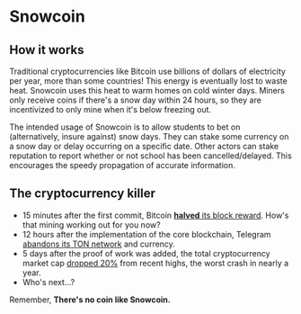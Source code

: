 # Snowcoin
## How it works
Traditional cryptocurrencies like Bitcoin use billions of dollars of electricity
per year, more than some countries! This energy is eventually lost to waste heat.
Snowcoin uses this heat to warm homes on cold winter days. Miners only receive
coins if there's a snow day within 24 hours, so they are incentivized to only
mine when it's below freezing out.

The intended usage of Snowcoin is to allow students to bet on (alternatively,
insure against) snow days. They can stake some currency on a snow day or delay
occurring on a specific date. Other actors can stake reputation to report
whether or not school has been cancelled/delayed. This encourages the speedy
propagation of accurate information.

## The cryptocurrency killer
* 15 minutes after the first commit, Bitcoin [**halved** its block reward](https://www.blockchain.com/btc/block/630000). How's that mining working out for you now?
* 12 hours after the implementation of the core blockchain, Telegram [abandons its TON network](https://telegra.ph/What-Was-TON-And-Why-It-Is-Over-05-12) and currency.
* 5 days after the proof of work was added, the total cryptocurrency market cap [dropped 20%](https://fortune.com/2021/01/11/bitcoin-plunge-worst-crash-march-bubble/) from recent highs, the worst crash in nearly a year.
* Who's next...?

Remember, **There's no coin like Snowcoin.**
